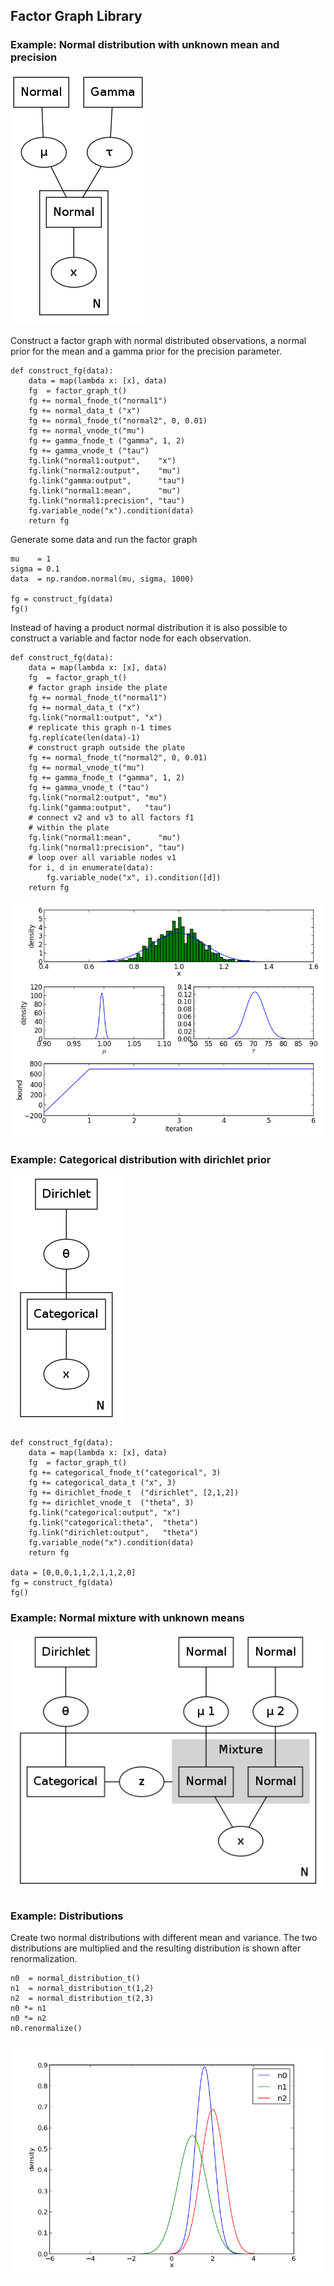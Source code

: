 
## Factor Graph Library

### Example: Normal distribution with unknown mean and precision

![example1-fg](factor-graph-test-1-fg.png)

Construct a factor graph with normal distributed observations, a normal prior for the mean and a gamma prior for the precision parameter.

	def construct_fg(data):
	    data = map(lambda x: [x], data)
	    fg  = factor_graph_t()
	    fg += normal_fnode_t("normal1")
	    fg += normal_data_t ("x")
	    fg += normal_fnode_t("normal2", 0, 0.01)
	    fg += normal_vnode_t("mu")
	    fg += gamma_fnode_t ("gamma", 1, 2)
	    fg += gamma_vnode_t ("tau")
	    fg.link("normal1:output",    "x")
	    fg.link("normal2:output",    "mu")
	    fg.link("gamma:output",      "tau")
	    fg.link("normal1:mean",      "mu")
	    fg.link("normal1:precision", "tau")
	    fg.variable_node("x").condition(data)
	    return fg

Generate some data and run the factor graph

	mu    = 1
	sigma = 0.1
	data  = np.random.normal(mu, sigma, 1000)

	fg = construct_fg(data)
	fg()

Instead of having a product normal distribution it is also possible to construct a variable and factor node for each observation.

	def construct_fg(data):
	    data = map(lambda x: [x], data)
	    fg  = factor_graph_t()
	    # factor graph inside the plate
	    fg += normal_fnode_t("normal1")
	    fg += normal_data_t ("x")
	    fg.link("normal1:output", "x")
	    # replicate this graph n-1 times
	    fg.replicate(len(data)-1)
	    # construct graph outside the plate
	    fg += normal_fnode_t("normal2", 0, 0.01)
	    fg += normal_vnode_t("mu")
	    fg += gamma_fnode_t ("gamma", 1, 2)
	    fg += gamma_vnode_t ("tau")
	    fg.link("normal2:output", "mu")
	    fg.link("gamma:output",   "tau")
	    # connect v2 and v3 to all factors f1
	    # within the plate
	    fg.link("normal1:mean",      "mu")
	    fg.link("normal1:precision", "tau")
	    # loop over all variable nodes v1
	    for i, d in enumerate(data):
	        fg.variable_node("x", i).condition([d])
	    return fg

![alt tag](factor-graph-test-2.png)

### Example: Categorical distribution with dirichlet prior

![example3-fg](factor-graph-test-3-fg.png)

	def construct_fg(data):
	    data = map(lambda x: [x], data)
	    fg  = factor_graph_t()
	    fg += categorical_fnode_t("categorical", 3)
	    fg += categorical_data_t ("x", 3)
	    fg += dirichlet_fnode_t  ("dirichlet", [2,1,2])
	    fg += dirichlet_vnode_t  ("theta", 3)
	    fg.link("categorical:output", "x")
	    fg.link("categorical:theta",  "theta")
	    fg.link("dirichlet:output",   "theta")
	    fg.variable_node("x").condition(data)
	    return fg

	data = [0,0,0,1,1,2,1,1,2,0]
	fg = construct_fg(data)
	fg()

### Example: Normal mixture with unknown means

![alt tag](factor-graph-test-5-fg.png)

### Example: Distributions

Create two normal distributions with different mean and variance. The two distributions are multiplied and the resulting distribution is shown after renormalization.

	n0  = normal_distribution_t()
	n1  = normal_distribution_t(1,2)
	n2  = normal_distribution_t(2,3)
	n0 *= n1
	n0 *= n2
	n0.renormalize()

![alt tag](distribution-test.png)
